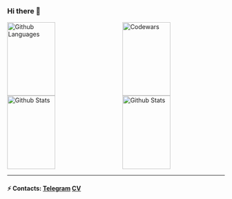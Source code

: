 ### Hi there 👋

<!--
**seagirl1110/seagirl1110** is a ✨ _special_ ✨ repository because its `README.md` (this file) appears on your GitHub profile.

Here are some ideas to get you started:

- 🔭 I’m currently working on ...
- 🌱 I’m currently learning ...
- 👯 I’m looking to collaborate on ...
- 🤔 I’m looking for help with ...
- 💬 Ask me about ...
- 📫 How to reach me: ...
- 😄 Pronouns: ...
- ⚡ Fun fact: ...
-->

<img height="170em" width="47%" align="right" alt="Codewars" src="https://codewars-stats-ignacio-cuadra.vercel.app/?username=seagirl1110" />
<img height="170em" width="47%" alt="Github Languages" src="https://github-readme-stats-eight-theta.vercel.app/api/top-langs/?username=seagirl1110&layout=compact" />
<img height="170em" width="47%" align="right" alt="Github Stats" src="https://github-readme-streak-stats.herokuapp.com/?user=seagirl1110" />
<img height="170em" width="47%" alt="Github Stats" src="https://github-readme-stats.vercel.app/api?username=seagirl1110&show_icons=true&theme=default" />

_________________
#### ⚡ Contacts: <a target='_blank' title='Telegram' href="https://t.me/seagirl1110">Telegram</a> <a target='_blank' title='CV' href="https://seagirl1110.github.io/rsschool-cv/">CV<a/>
